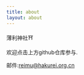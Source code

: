 ```yaml
---
title: about
layout: about
---
```




薄利神社⛩

欢迎点击上方github仓库参与.

邮件:[reimu@hakurei.org.cn](mailto:reimu@hakurei.org.cn)